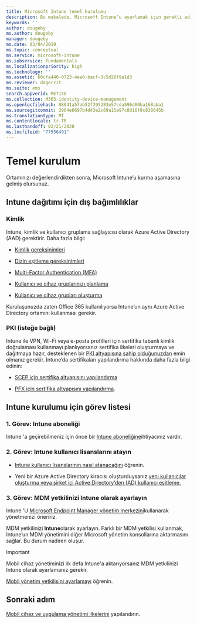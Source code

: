 ```yaml
---
title: Microsoft Intune temel kurulumu
description: Bu makalede, Microsoft Intune’u ayarlamak için gerekli adımlar sağlanmaktadır.
keywords: ''
author: dougeby
ms.author: dougeby
manager: dougeby
ms.date: 03/04/2019
ms.topic: conceptual
ms.service: microsoft-intune
ms.subservice: fundamentals
ms.localizationpriority: high
ms.technology: ''
ms.assetid: 60cfa440-0723-4ea0-bacf-3c5d26f9a1d3
ms.reviewer: dagerrit
ms.suite: ems
search.appverid: MET150
ms.collection: M365-identity-device-management
ms.openlocfilehash: 08041a57ab52f395283e57cda596d00ba168aba1
ms.sourcegitcommit: 3964e6697b4d43e2c69a15e97c8d16f8c838645b
ms.translationtype: MT
ms.contentlocale: tr-TR
ms.lasthandoff: 02/21/2020
ms.locfileid: "77556491"
---
```

# <a name="basic-setup"></a>Temel kurulum

Ortamınızı değerlendirdikten sonra, Microsoft Intune’u kurma aşamasına gelmiş olursunuz.

## <a name="external-dependencies-for-an-intune-deployment"></a>Intune dağıtımı için dış bağımlılıklar

### <a name="identity"></a>Kimlik

Intune, kimlik ve kullanıcı gruplama sağlayıcısı olarak Azure Active Directory (AAD) gerektirir. Daha fazla bilgi:

- [Kimlik gereksinimleri](https://docs.microsoft.com/azure/active-directory/active-directory-hybrid-identity-design-considerations-overview#design-considerations-overview)

- [Dizin eşitleme gereksinimleri](https://docs.microsoft.com/azure/active-directory/active-directory-hybrid-identity-design-considerations-directory-sync-requirements)

- [Multi-Factor Authentication (MFA)](https://docs.microsoft.com/azure/active-directory/authentication/concept-mfa-howitworks)

- [Kullanıcı ve cihaz gruplarınızı planlama](users-add.md)

- [Kullanıcı ve cihaz grupları oluşturma](groups-get-started.md)

Kuruluşunuzda zaten Office 365 kullanılıyorsa Intune’un aynı Azure Active Directory ortamını kullanması gerekir.

### <a name="pki-optional"></a>PKI (isteğe bağlı)

Intune ile VPN, Wi-Fi veya e-posta profilleri için sertifika tabanlı kimlik doğrulaması kullanmayı planlıyorsanız sertifika ilkeleri oluşturmaya ve dağıtmaya hazır, desteklenen bir [PKI altyapısına sahip olduğunuzdan](../protect/certificates-configure.md) emin olmanız gerekir. Intune’da sertifikaları yapılandırma hakkında daha fazla bilgi edinin:

- [SCEP için sertifika altyapısını yapılandırma](/intune/certificates-scep-configure)

- [PFX için sertifika altyapısını yapılandırma](/intune/certficates-pfx-configure).

## <a name="task-list-for-an-intune-setup"></a>Intune kurulumu için görev listesi

### <a name="task-1-intune-subscription"></a>1. Görev: Intune aboneliği

Intune 'a geçirebilmeniz için önce bir [Intune aboneliğine](account-sign-up.md)ihtiyacınız vardır.

### <a name="task-2-assign-intune-user-licenses"></a>2. Görev: Intune kullanıcı lisanslarını atayın

- [Intune kullanıcı lisanslarının nasıl atanacağını](licenses-assign.md) öğrenin.

- Yeni bir Azure Active Directory kiracısı oluşturduysanız [yeni kullanıcılar oluşturma veya şirket içi Active Directory’den (AD) kullanıcı eşitleme.](https://docs.microsoft.com/azure/active-directory/connect/active-directory-aadconnect)

### <a name="task-3-set-your-mdm-authority-to-intune"></a>3. Görev: MDM yetkilinizi Intune olarak ayarlayın

Intune 'U [Microsoft Endpoint Manager yönetim merkezini](https://go.microsoft.com/fwlink/?linkid=2109431)kullanarak yönetmenizi öneririz.

MDM yetkilinizi **Intune**olarak ayarlayın. Farklı bir MDM yetkilisi kullanmak, Intune’un MDM yönetimini diğer Microsoft yönetim konsollarına aktarmasını sağlar. Bu durum nadiren oluşur.

> [!IMPORTANT]
> Mobil cihaz yönetiminizi ilk defa Intune'a aktarıyorsanız MDM yetkilinizi Intune olarak ayarlamanız gerekir.

[Mobil yönetim yetkilisini ayarlamayı](mdm-authority-set.md) öğrenin.

## <a name="next-step"></a>Sonraki adım

[Mobil cihaz ve uygulama yönetimi ilkelerini](../migration-guide-configure-policies.md) yapılandırın.
